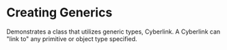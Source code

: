 ﻿# Creating Generics

Demonstrates a class that utilizes generic types, Cyberlink.
A Cyberlink can "link to" any primitive or object type specified.
